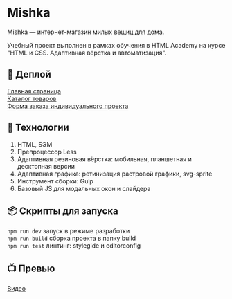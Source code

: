 # Mishka

Mishka &mdash; интернет-магазин милых вещиц для дома.

Учебный проект выполнен в рамках обучения в HTML Academy на курсе "HTML и CSS. Адаптивная вёрстка и автоматизация".

## 🚀 Деплой

[Главная страница](https://ff1892-mishka.netlify.app/)  
[Каталог товаров](https://ff1892-mishka.netlify.app/catalog.html)  
[Форма заказа индивидуального проекта](https://ff1892-mishka.netlify.app/form.html)  

## 🔧 Технологии

1. HTML, БЭМ  
2. Препроцессор Less  
3. Адаптивная резиновая вёрстка: мобильная, планшетная и десктопная версии  
4. Адаптивная графика: ретинизация растровой графики, svg-sprite  
5. Инструмент сборки: Gulp
6. Базовый JS для модальных окон и слайдера  

## 📦 Скрипты для запуска

`npm run dev` запуск в режиме разработки  
`npm run build` сборка проекта в папку build  
`npm run test` линтинг: stylegide и editorconfig  

## 📺 Превью

[Видео](https://i.imgur.com/mUAZNke.mp4)
